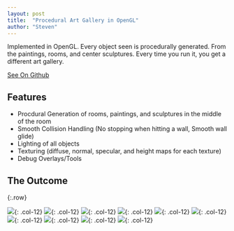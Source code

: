 ```yaml
---
layout: post
title:  "Procedural Art Gallery in OpenGL"
author: "Steven"
---
```


Implemented in OpenGL. Every object seen is procedurally generated. From the paintings, rooms, and center sculptures. Every time you run it, you get a different art gallery.

[See On Github](https://github.com/tucci/ProceduralArtGallery)

## Features
- Procdural Generation of rooms, paintings, and sculptures in the middle of the room
- Smooth Collision Handling (No stopping when hitting a wall, Smooth wall glide)
- Lighting of all objects
- Texturing (diffuse, normal, specular, and height maps for each texture)
- Debug Overlays/Tools

## The Outcome

{:.row}

![]({{site.url}}/assets/art_gallery/Centerpiece_Room_View_1.png){: .col-12}
![]({{site.url}}/assets/art_gallery/Centerpiece_Room_View_4.png){: .col-12}
![]({{site.url}}/assets/art_gallery/Centerpiece_Room_View_5.png){: .col-12}
![]({{site.url}}/assets/art_gallery/Hall_View_2.png){: .col-12}
![]({{site.url}}/assets/art_gallery/Hall_View_4.png){: .col-12}
![]({{site.url}}/assets/art_gallery/Paintings_View_2.png){: .col-12}
![]({{site.url}}/assets/art_gallery/Paintings_View_4.png){: .col-12}
![]({{site.url}}/assets/art_gallery/Paintings_View_5.png){: .col-12}
![]({{site.url}}/assets/art_gallery/Room_Gen_1.png){: .col-12}
![]({{site.url}}/assets/art_gallery/Room_Gen_4.png){: .col-12}


